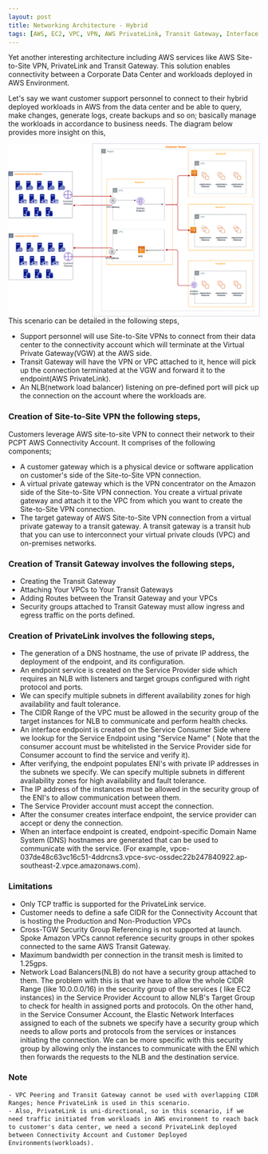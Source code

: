 ```yaml
---
layout: post
title: Networking Architecture - Hybrid
tags: [AWS, EC2, VPC, VPN, AWS PrivateLink, Transit Gateway, Interface Endpoint, Endpoint Services, CLOUD]
---
```


Yet another interesting architecture including AWS services like AWS Site-to-Site VPN, PrivateLink and Transit Gateway. This solution enables connectivity between a Corporate Data Center and workloads deployed in AWS Environment.

Let's say we want customer support personnel to connect to their hybrid deployed workloads in AWS from the data center and be able to query, make changes, generate logs, create backups and so on; basically manage the workloads in accordance to business needs. The diagram below provides more insight on this,

<img src="/img/blog.png"
     alt="Markdown Monster icon"
     style="float: left; margin-right: 10px;" />


This scenario can be detailed in the following steps,

* Support personnel will use Site-to-Site VPNs to connect from their data center to the connectivity account which will terminate at the Virtual Private Gateway(VGW) at the AWS side.
* Transit Gateway will have the VPN or VPC attached to it, hence will pick up the connection terminated at the VGW and forward it to the endpoint(AWS PrivateLink).
* An NLB(network load balancer) listening on pre-defined port will pick up the connection on the account where the workloads are.

### Creation of Site-to-Site VPN the following steps,

Customers leverage AWS site-to-site VPN to connect their network to their PCPT AWS Connectivity Account. It comprises of the following components;

* A customer gateway which is a physical device or software application on customer's side of the Site-to-Site VPN connection.
* A virtual private gateway which is the VPN concentrator on the Amazon side of the Site-to-Site VPN connection. You create a virtual private gateway and attach it to the VPC from which you want to create the Site-to-Site VPN connection.
* The target gateway of AWS Site-to-Site VPN connection from a virtual private gateway to a transit gateway. A transit gateway is a transit hub that you can use to interconnect your virtual private clouds (VPC) and on-premises networks. 

### Creation of Transit Gateway involves the following steps,

* Creating the Transit Gateway
* Attaching Your VPCs to Your Transit Gateways
* Adding Routes between the Transit Gateway and your VPCs
* Security groups attached to Transit Gateway must allow ingress and egress traffic on the ports defined.

### Creation of PrivateLink involves the following steps,

* The generation of a DNS hostname, the use of private IP address, the deployment of the endpoint, and its configuration. 
* An endpoint service is created on the Service Provider side which requires an NLB with listeners and target groups configured with right protocol and ports.
* We can specify multiple subnets in different availability zones for high availability and fault tolerance.
* The CIDR Range of the VPC must be allowed in the security group of the target instances for NLB to communicate and perform health checks. 
* An interface endpoint is created on the Service Consumer Side where we lookup for the Service Endpoint using "Service Name" ( Note that the consumer account must be whitelisted in the Service Provider side for Consumer account to find the service and verify it).
* After verifying, the endpoint populates ENI's with private IP addresses in the subnets we specify. 
We can specify multiple subnets in different availability zones for high availability and fault tolerance.
* The IP address of the instances must be allowed in the security group of the ENI's to allow communication between them. 
* The Service Provider account must accept the connection.
* After the consumer creates interface endpoint, the service provider can accept or deny the connection. 
* When an interface endpoint is created, endpoint-specific Domain Name System (DNS) hostnames are generated that can be used to communicate with the service. (For example, vpce-037de48c63vc16c51-4ddrcns3.vpce-svc-ossdec22b247840922.ap-southeast-2.vpce.amazonaws.com). 

### Limitations

* Only TCP traffic is supported for the PrivateLink service.
* Customer needs to define a safe CIDR for the Connectivity Account that is hosting the Production and Non-Production VPCs
* Cross-TGW Security Group Referencing is not supported at launch. Spoke Amazon VPCs cannot reference security groups in other spokes connected to the same AWS Transit Gateway.
* Maximum bandwidth per connection in the transit mesh is limited to 1.25gps. 
* Network Load Balancers(NLB) do not have a security group attached to them. The problem with this is that we have to allow the whole CIDR Range (like 10.0.0.0/16) in the security group of the services ( like EC2 instances) in the Service Provider Account to allow NLB's Target Group to check for health in assigned ports and protocols. On the other hand, in the Service Consumer Account, the Elastic Network Interfaces assigned to each of the subnets we specify have a security group which needs to allow ports and protocols from the services or instances initiating the connection. We can be more specific with this security group by allowing only the instances to communicate with the ENI which then forwards the requests to the NLB and the destination service.

### Note
```
- VPC Peering and Transit Gateway cannot be used with overlapping CIDR Ranges; hence PrivateLink is used in this scenario.
- Also, PrivateLink is uni-directional, so in this scenario, if we need traffic initiated from workloads in AWS environment to reach back to customer's data center, we need a second PrivateLink deployed between Connectivity Account and Customer Deployed Environments(workloads).
```
